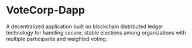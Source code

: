 # VoteCorp-Dapp
A decentralized application built on blockchain distributed ledger technology for handling secure, stable elections among organizations with multiple participants and weighted voting.
